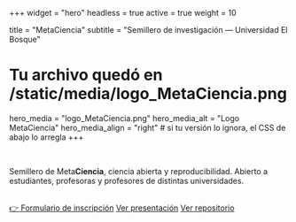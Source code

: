 +++
widget = "hero"
headless = true
active = true
weight = 10

title = "Meta<span class='mc-ink'>Ciencia</span>"
subtitle = "Semillero de investigación — Universidad El Bosque"

# Tu archivo quedó en /static/media/logo_MetaCiencia.png
hero_media = "logo_MetaCiencia.png"
hero_media_alt = "Logo MetaCiencia"
hero_media_align = "right"   # si tu versión lo ignora, el CSS de abajo lo arregla
+++

<br>
<p>Semillero de Meta<strong>Ciencia</strong>, ciencia abierta y reproducibilidad. Abierto a estudiantes, profesoras y profesores de distintas universidades.</p>

<br>
<div class="hero-actions">
  <a class="btn btn-primary" href="https://forms.office.com/r/k3wp85Tcdq" target="_blank" rel="noopener">👉 Formulario de inscripción</a>
  <a class="btn btn-secondary" href="https://jdleongomez.github.io/Presentacion_MetaCiencia/" target="_blank" rel="noopener">Ver presentación</a>
  <a class="btn btn-secondary btn-icon" href="https://github.com/JDLeongomez/Presentacion_MetaCiencia/" target="_blank" rel="noopener">
    <i class="fab fa-github" aria-hidden="true"></i><span> Ver repositorio</span>
  </a>
</div>

